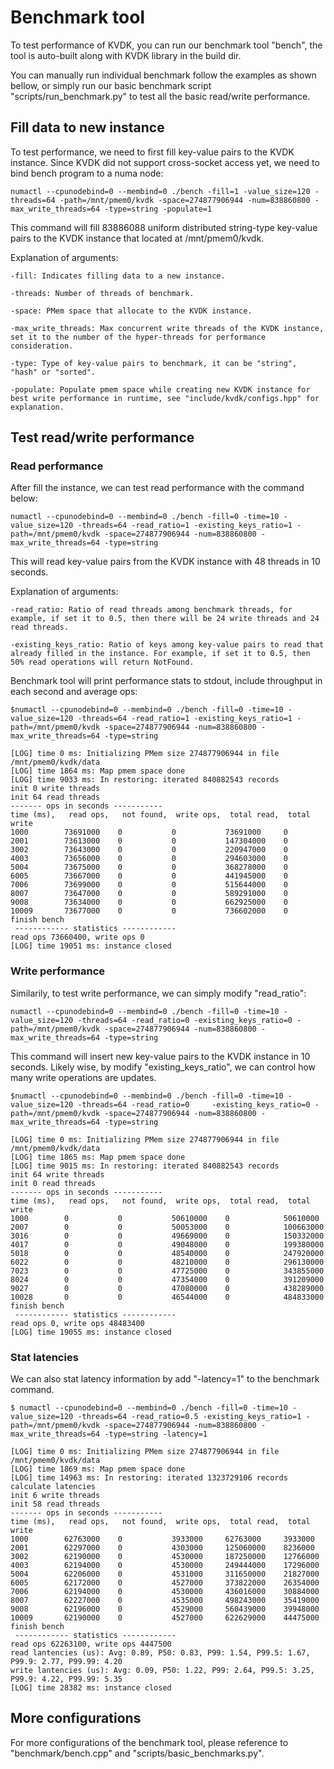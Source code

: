 # Benchmark tool

To test performance of KVDK, you can run our benchmark tool "bench", the tool is auto-built along with KVDK library in the build dir. 

You can manually run individual benchmark follow the examples as shown bellow, or simply run our basic benchmark script "scripts/run_benchmark.py" to test all the basic read/write performance.

## Fill data to new instance

To test performance, we need to first fill key-value pairs to the KVDK instance. Since KVDK did not support cross-socket access yet, we need to bind bench program to a numa node: 

    numactl --cpunodebind=0 --membind=0 ./bench -fill=1 -value_size=120 -threads=64 -path=/mnt/pmem0/kvdk -space=274877906944 -num=838860800 -max_write_threads=64 -type=string -populate=1

This command will fill 83886088 uniform distributed string-type key-value pairs to the KVDK instance that located at /mnt/pmem0/kvdk.

Explanation of arguments:

    -fill: Indicates filling data to a new instance.

    -threads: Number of threads of benchmark.

    -space: PMem space that allocate to the KVDK instance.

    -max_write_threads: Max concurrent write threads of the KVDK instance, set it to the number of the hyper-threads for performance consideration.

    -type: Type of key-value pairs to benchmark, it can be "string", "hash" or "sorted".

    -populate: Populate pmem space while creating new KVDK instance for best write performance in runtime, see "include/kvdk/configs.hpp" for explanation.

## Test read/write performance

### Read performance

After fill the instance, we can test read performance with the command below:

    numactl --cpunodebind=0 --membind=0 ./bench -fill=0 -time=10 -value_size=120 -threads=64 -read_ratio=1 -existing_keys_ratio=1 -path=/mnt/pmem0/kvdk -space=274877906944 -num=838860800 -max_write_threads=64 -type=string

This will read key-value pairs from the KVDK instance with 48 threads in 10 seconds.

Explanation of arguments:

    -read_ratio: Ratio of read threads among benchmark threads, for example, if set it to 0.5, then there will be 24 write threads and 24 read threads.
    
    -existing_keys_ratio: Ratio of keys among key-value pairs to read that already filled in the instance. For example, if set it to 0.5, then 50% read operations will return NotFound.

Benchmark tool will print performance stats to stdout, include throughput in each second and average ops:

    $numactl --cpunodebind=0 --membind=0 ./bench -fill=0 -time=10 -value_size=120 -threads=64 -read_ratio=1 -existing_keys_ratio=1 -path=/mnt/pmem0/kvdk -space=274877906944 -num=838860800 -max_write_threads=64 -type=string
    
    [LOG] time 0 ms: Initializing PMem size 274877906944 in file /mnt/pmem0/kvdk/data
    [LOG] time 1864 ms: Map pmem space done
    [LOG] time 9033 ms: In restoring: iterated 840882543 records
    init 0 write threads
    init 64 read threads
    ------- ops in seconds -----------
    time (ms),   read ops,   not found,  write ops,  total read,  total write
    1000        73691000    0           0           73691000     0
    2001        73613000    0           0           147304000    0
    3002        73643000    0           0           220947000    0
    4003        73656000    0           0           294603000    0
    5004        73675000    0           0           368278000    0
    6005        73667000    0           0           441945000    0
    7006        73699000    0           0           515644000    0
    8007        73647000    0           0           589291000    0
    9008        73634000    0           0           662925000    0
    10009       73677000    0           0           736602000    0
    finish bench
     ------------ statistics ------------
    read ops 73660400, write ops 0
    [LOG] time 19051 ms: instance closed



### Write performance

Similarily, to test write performance, we can simply modify "read_ratio":

    numactl --cpunodebind=0 --membind=0 ./bench -fill=0 -time=10 -value_size=120 -threads=64 -read_ratio=0 -existing_keys_ratio=0 -path=/mnt/pmem0/kvdk -space=274877906944 -num=838860800 -max_write_threads=64 -type=string

This command will insert new key-value pairs to the KVDK instance in 10 seconds. Likely wise, by modify "existing_keys_ratio", we can control how many write operations are updates.

    $numactl --cpunodebind=0 --membind=0 ./bench -fill=0 -time=10 -value_size=120 -threads=64 -read_ratio=0     -existing_keys_ratio=0 -path=/mnt/pmem0/kvdk -space=274877906944 -num=838860800 -max_write_threads=64 -type=string

    [LOG] time 0 ms: Initializing PMem size 274877906944 in file /mnt/pmem0/kvdk/data
    [LOG] time 1865 ms: Map pmem space done
    [LOG] time 9015 ms: In restoring: iterated 840882543 records
    init 64 write threads
    init 0 read threads
    ------- ops in seconds -----------
    time (ms),   read ops,   not found,  write ops,  total read,  total write
    1000        0           0           50610000    0            50610000
    2007        0           0           50053000    0            100663000
    3016        0           0           49669000    0            150332000
    4017        0           0           49048000    0            199380000
    5018        0           0           48540000    0            247920000
    6022        0           0           48210000    0            296130000
    7023        0           0           47725000    0            343855000
    8024        0           0           47354000    0            391209000
    9027        0           0           47080000    0            438289000
    10028       0           0           46544000    0            484833000
    finish bench
     ------------ statistics ------------
    read ops 0, write ops 48483400
    [LOG] time 19055 ms: instance closed


### Stat latencies

We can also stat latency information by add "-latency=1" to the benchmark command.

    $ numactl --cpunodebind=0 --membind=0 ./bench -fill=0 -time=10 -value_size=120 -threads=64 -read_ratio=0.5 -existing_keys_ratio=1 -path=/mnt/pmem0/kvdk -space=274877906944 -num=838860800 -max_write_threads=64 -type=string -latency=1

    [LOG] time 0 ms: Initializing PMem size 274877906944 in file /mnt/pmem0/kvdk/data
    [LOG] time 1869 ms: Map pmem space done
    [LOG] time 14963 ms: In restoring: iterated 1323729106 records
    calculate latencies
    init 6 write threads
    init 58 read threads
    ------- ops in seconds -----------
    time (ms),   read ops,   not found,  write ops,  total read,  total write
    1000        62763000    0           3933000     62763000     3933000
    2001        62297000    0           4303000     125060000    8236000
    3002        62190000    0           4530000     187250000    12766000
    4003        62194000    0           4530000     249444000    17296000
    5004        62206000    0           4531000     311650000    21827000
    6005        62172000    0           4527000     373822000    26354000
    7006        62194000    0           4530000     436016000    30884000
    8007        62227000    0           4535000     498243000    35419000
    9008        62196000    0           4529000     560439000    39948000
    10009       62190000    0           4527000     622629000    44475000
    finish bench
     ------------ statistics ------------
    read ops 62263100, write ops 4447500
    read lantencies (us): Avg: 0.89, P50: 0.83, P99: 1.54, P99.5: 1.67, P99.9: 2.77, P99.99: 4.20
    write lantencies (us): Avg: 0.09, P50: 1.22, P99: 2.64, P99.5: 3.25, P99.9: 4.22, P99.99: 5.35
    [LOG] time 28382 ms: instance closed

## More configurations

For more configurations of the benchmark tool, please reference to "benchmark/bench.cpp" and "scripts/basic_benchmarks.py".



    

